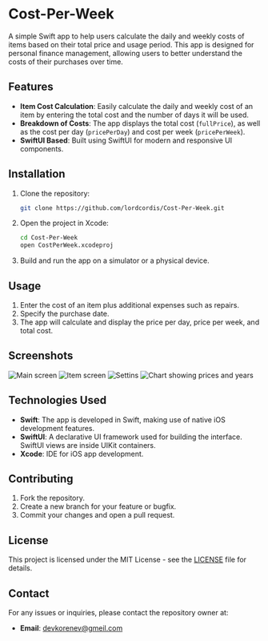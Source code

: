 # Cost-Per-Week

A simple Swift app to help users calculate the daily and weekly costs of items based on their total price and usage period. This app is designed for personal finance management, allowing users to better understand the costs of their purchases over time.

## Features

- **Item Cost Calculation**: Easily calculate the daily and weekly cost of an item by entering the total cost and the number of days it will be used.
- **Breakdown of Costs**: The app displays the total cost (`fullPrice`), as well as the cost per day (`pricePerDay`) and cost per week (`pricePerWeek`).
- **SwiftUI Based**: Built using SwiftUI for modern and responsive UI components.

## Installation

1. Clone the repository:

    ```bash
    git clone https://github.com/lordcordis/Cost-Per-Week.git
    ```

2. Open the project in Xcode:

    ```bash
    cd Cost-Per-Week
    open CostPerWeek.xcodeproj
    ```

3. Build and run the app on a simulator or a physical device.

## Usage

1. Enter the cost of an item plus additional expenses such as repairs.
2. Specify the purchase date.
3. The app will calculate and display the price per day, price per week, and total cost.

## Screenshots
![Main screen](https://github.com/user-attachments/assets/3e1cdf80-9480-428e-af1a-659cd31360fa)
![Item screen](https://github.com/user-attachments/assets/0432b6a0-7664-45e7-ae7b-9321089498cf)
![Settins](https://github.com/user-attachments/assets/34b87eb1-a50f-466b-b6f7-4857eeac6830)
![Chart showing prices and years](https://github.com/user-attachments/assets/c309f421-2180-49d1-a9ba-20e0c266c391)


## Technologies Used

- **Swift**: The app is developed in Swift, making use of native iOS development features.
- **SwiftUI**: A declarative UI framework used for building the interface. SwiftUI views are inside UIKit containers.
- **Xcode**: IDE for iOS app development.

## Contributing

1. Fork the repository.
2. Create a new branch for your feature or bugfix.
3. Commit your changes and open a pull request.

## License

This project is licensed under the MIT License - see the [LICENSE](LICENSE) file for details.

## Contact

For any issues or inquiries, please contact the repository owner at:

- **Email**: [devkorenev@gmeil.com](mailto:devkorenev@gmeil.com)

